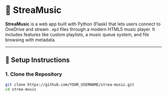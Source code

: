 # 🎵 StreaMusic

**StreaMusic** is a web app built with Python (Flask) that lets users connect to OneDrive and stream `.mp3` files through a modern HTML5 music player. It includes features like custom playlists, a music queue system, and file browsing with metadata.

---

## 🔧 Setup Instructions

### 1. Clone the Repository
```bash
git clone https://github.com/YOUR_USERNAME/strea-music.git
cd strea-music
